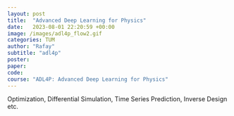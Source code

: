 ```yaml
---
layout: post
title:  "Advanced Deep Learning for Physics"
date:   2023-08-01 22:20:59 +00:00
image: /images/adl4p_flow2.gif
categories: TUM
author: "Rafay"
subtitle: "adl4p"
poster: 
paper:
code:
course: "ADL4P: Advanced Deep Learning for Physics"
---
```


Optimization, Differential Simulation, Time Series Prediction, Inverse Design etc. 